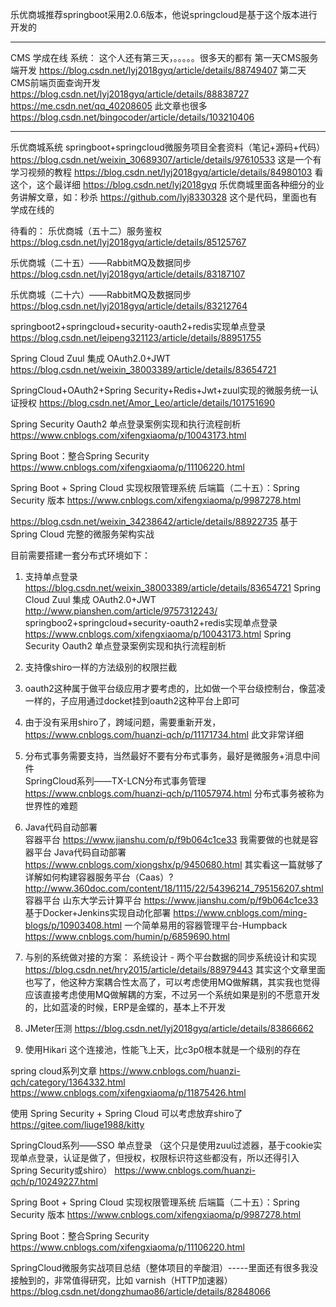 
乐优商城推荐springboot采用2.0.6版本，他说springcloud是基于这个版本进行开发的

---------------------------------------------------------
CMS  学成在线 系统：  这个人还有第三天，。。。。。很多天的都有
第一天CMS服务端开发
https://blog.csdn.net/lyj2018gyq/article/details/88749407
第二天CMS前端页面查询开发
https://blog.csdn.net/lyj2018gyq/article/details/88838727
https://me.csdn.net/qq_40208605  此文章也很多
https://blog.csdn.net/bingocoder/article/details/103210406

-----------------------------------------------------------------------------
乐优商城系统
springboot+springcloud微服务项目全套资料（笔记+源码+代码）  
https://blog.csdn.net/weixin_30689307/article/details/97610533  这是一个有学习视频的教程
https://blog.csdn.net/lyj2018gyq/article/details/84980103   看这个，这个最详细
https://blog.csdn.net/lyj2018gyq   乐优商城里面各种细分的业务讲解文章，如：秒杀
https://github.com/lyj8330328  这个是代码，里面也有学成在线的

待看的：
乐优商城（五十二）服务鉴权      
https://blog.csdn.net/lyj2018gyq/article/details/85125767

乐优商城（二十五）——RabbitMQ及数据同步
https://blog.csdn.net/lyj2018gyq/article/details/83187107

乐优商城（二十六）——RabbitMQ及数据同步
https://blog.csdn.net/lyj2018gyq/article/details/83212764


springboot2+springcloud+security-oauth2+redis实现单点登录
https://blog.csdn.net/leipeng321123/article/details/88951755

Spring Cloud Zuul 集成 OAuth2.0+JWT
https://blog.csdn.net/weixin_38003389/article/details/83654721


SpringCloud+OAuth2+Spring Security+Redis+Jwt+zuul实现的微服务统一认证授权
https://blog.csdn.net/Amor_Leo/article/details/101751690

Spring Security Oauth2 单点登录案例实现和执行流程剖析
https://www.cnblogs.com/xifengxiaoma/p/10043173.html


Spring Boot：整合Spring Security
https://www.cnblogs.com/xifengxiaoma/p/11106220.html

Spring Boot + Spring Cloud 实现权限管理系统 后端篇（二十五）：Spring Security 版本
https://www.cnblogs.com/xifengxiaoma/p/9987278.html


https://blog.csdn.net/weixin_34238642/article/details/88922735
基于 Spring Cloud 完整的微服务架构实战




目前需要搭建一套分布式环境如下：
1. 支持单点登录
	https://blog.csdn.net/weixin_38003389/article/details/83654721   Spring Cloud Zuul 集成 OAuth2.0+JWT
	http://www.pianshen.com/article/9757312243/                      springboo2+springcloud+security-oauth2+redis实现单点登录
	https://www.cnblogs.com/xifengxiaoma/p/10043173.html             Spring Security Oauth2 单点登录案例实现和执行流程剖析
2. 支持像shiro一样的方法级别的权限拦截
3. oauth2这种属于做平台级应用才要考虑的，比如做一个平台级控制台，像蓝凌一样的，子应用通过docket挂到oauth2这种平台上即可
4. 由于没有采用shiro了，跨域问题，需要重新开发，https://www.cnblogs.com/huanzi-qch/p/11171734.html 此文非常详细
5. 分布式事务需要支持，当然最好不要有分布式事务，最好是微服务+消息中间件  
	SpringCloud系列——TX-LCN分布式事务管理 https://www.cnblogs.com/huanzi-qch/p/11057974.html
	分布式事务被称为世界性的难题
6. Java代码自动部署   
	容器平台   https://www.jianshu.com/p/f9b064c1ce33    我需要做的也就是容器平台
	Java代码自动部署   https://www.cnblogs.com/xiongshx/p/9450680.html    其实看这一篇就够了
	详解如何构建容器服务平台（Caas）?    http://www.360doc.com/content/18/1115/22/54396214_795156207.shtml
	容器平台  山东大学云计算平台  https://www.jianshu.com/p/f9b064c1ce33
	基于Docker+Jenkins实现自动化部署   https://www.cnblogs.com/ming-blogs/p/10903408.html
	一个简单易用的容器管理平台-Humpback   https://www.cnblogs.com/humin/p/6859690.html
	
7. 与别的系统做对接的方案：
	系统设计 - 两个平台数据的同步系统设计和实现 https://blog.csdn.net/hry2015/article/details/88979443
	其实这个文章里面也写了，他这种方案耦合性太高了，可以考虑使用MQ做解耦，其实我也觉得应该直接考虑使用MQ做解耦的方案，不过另一个系统如果是别的不愿意开发的，比如蓝凌的时候，ERP是金蝶的，基本上不开发
8. JMeter压测  https://blog.csdn.net/lyj2018gyq/article/details/83866662

9. 使用Hikari 这个连接池，性能飞上天，比c3p0根本就是一个级别的存在




spring cloud系列文章
https://www.cnblogs.com/huanzi-qch/category/1364332.html
https://www.cnblogs.com/xifengxiaoma/p/11875426.html


使用 Spring Security + Spring Cloud  可以考虑放弃shiro了
https://gitee.com/liuge1988/kitty


SpringCloud系列——SSO 单点登录     （这个只是使用zuul过滤器，基于cookie实现单点登录，认证是做了，但授权，权限标识符这些都没有，所以还得引入Spring Security或shiro）
https://www.cnblogs.com/huanzi-qch/p/10249227.html


Spring Boot + Spring Cloud 实现权限管理系统 后端篇（二十五）：Spring Security 版本
https://www.cnblogs.com/xifengxiaoma/p/9987278.html

Spring Boot：整合Spring Security
https://www.cnblogs.com/xifengxiaoma/p/11106220.html


SpringCloud微服务实战项目总结（整体项目的辛酸泪）-----里面还有很多我没接触到的，非常值得研究，比如  varnish（HTTP加速器）
https://blog.csdn.net/dongzhumao86/article/details/82848066













































